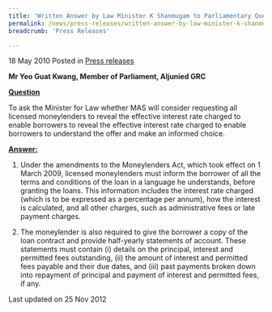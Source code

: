 ```yaml
---
title: 'Written Answer by Law Minister K Shanmugam to Parliamentary Question on Moneylenders'
permalink: /news/press-releases/written-answer-by-law-minister-k-shanmugam-to-parliamentary-question-on-moneylenders/
breadcrumb: 'Press Releases'

---
```




18 May 2010 Posted in [Press releases](/news/press-releases)


**Mr Yeo Guat Kwang, Member of Parliament, Aljunied GRC** 


**<u>Question</u>**

To ask the Minister for Law whether MAS will consider requesting all licensed moneylenders to reveal the effective interest rate charged to enable borrowers to reveal the effective interest rate charged to enable borrowers to understand the offer and make an informed choice.

**<u>Answer:</u>**


1. Under the amendments to the Moneylenders Act, which took effect on 1 March 2009, licensed moneylenders must inform the borrower of all the terms and conditions of the loan in a language he understands, before granting the loans. This information includes the interest rate charged (which is to be expressed as a percentage per annum), how the interest is calculated, and all other charges, such as administrative fees or late payment charges.

2. The moneylender is also required to give the borrower a copy of the loan contract and provide half-yearly statements of account. These statements must contain (i) details on the principal, interest and permitted fees outstanding, (ii) the amount of interest and permitted fees payable and their due dates, and (iii) past payments broken down into repayment of principal and payment of interest and permitted fees, if any.


<p class="right-side-updated">Last updated on 25 Nov 2012</p>
